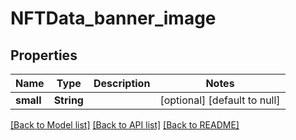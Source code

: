 # NFTData_banner_image
## Properties

| Name | Type | Description | Notes |
|------------ | ------------- | ------------- | -------------|
| **small** | **String** |  | [optional] [default to null] |

[[Back to Model list]](../README.md#documentation-for-models) [[Back to API list]](../README.md#documentation-for-api-endpoints) [[Back to README]](../README.md)

